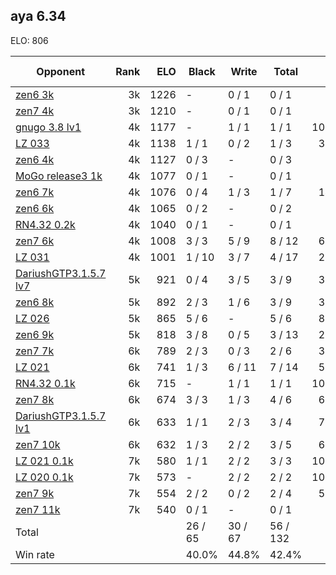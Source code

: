 ## aya 6.34 ##

ELO: 806

Opponent | Rank | ELO | Black | Write | Total | Win rate
---------|-----:|----:|-------|-------|-------|-------:
[zen6 3k](zen6%203k.md) | 3k | 1226 | - | 0 / 1 | 0 / 1 | 0.0%
[zen7 4k](zen7%204k.md) | 3k | 1210 | - | 0 / 1 | 0 / 1 | 0.0%
[gnugo 3.8 lv1](gnugo%203.8%20lv1.md) | 4k | 1177 | - | 1 / 1 | 1 / 1 | 100.0%
[LZ 033](LZ%20033.md) | 4k | 1138 | 1 / 1 | 0 / 2 | 1 / 3 | 33.3%
[zen6 4k](zen6%204k.md) | 4k | 1127 | 0 / 3 | - | 0 / 3 | 0.0%
[MoGo release3 1k](MoGo%20release3%201k.md) | 4k | 1077 | 0 / 1 | - | 0 / 1 | 0.0%
[zen6 7k](zen6%207k.md) | 4k | 1076 | 0 / 4 | 1 / 3 | 1 / 7 | 14.3%
[zen6 6k](zen6%206k.md) | 4k | 1065 | 0 / 2 | - | 0 / 2 | 0.0%
[RN4.32 0.2k](RN4.32%200.2k.md) | 4k | 1040 | 0 / 1 | - | 0 / 1 | 0.0%
[zen7 6k](zen7%206k.md) | 4k | 1008 | 3 / 3 | 5 / 9 | 8 / 12 | 66.7%
[LZ 031](LZ%20031.md) | 4k | 1001 | 1 / 10 | 3 / 7 | 4 / 17 | 23.5%
[DariushGTP3.1.5.7 lv7](DariushGTP3.1.5.7%20lv7.md) | 5k | 921 | 0 / 4 | 3 / 5 | 3 / 9 | 33.3%
[zen6 8k](zen6%208k.md) | 5k | 892 | 2 / 3 | 1 / 6 | 3 / 9 | 33.3%
[LZ 026](LZ%20026.md) | 5k | 865 | 5 / 6 | - | 5 / 6 | 83.3%
[zen6 9k](zen6%209k.md) | 5k | 818 | 3 / 8 | 0 / 5 | 3 / 13 | 23.1%
[zen7 7k](zen7%207k.md) | 6k | 789 | 2 / 3 | 0 / 3 | 2 / 6 | 33.3%
[LZ 021](LZ%20021.md) | 6k | 741 | 1 / 3 | 6 / 11 | 7 / 14 | 50.0%
[RN4.32 0.1k](RN4.32%200.1k.md) | 6k | 715 | - | 1 / 1 | 1 / 1 | 100.0%
[zen7 8k](zen7%208k.md) | 6k | 674 | 3 / 3 | 1 / 3 | 4 / 6 | 66.7%
[DariushGTP3.1.5.7 lv1](DariushGTP3.1.5.7%20lv1.md) | 6k | 633 | 1 / 1 | 2 / 3 | 3 / 4 | 75.0%
[zen7 10k](zen7%2010k.md) | 6k | 632 | 1 / 3 | 2 / 2 | 3 / 5 | 60.0%
[LZ 021 0.1k](LZ%20021%200.1k.md) | 7k | 580 | 1 / 1 | 2 / 2 | 3 / 3 | 100.0%
[LZ 020 0.1k](LZ%20020%200.1k.md) | 7k | 573 | - | 2 / 2 | 2 / 2 | 100.0%
[zen7 9k](zen7%209k.md) | 7k | 554 | 2 / 2 | 0 / 2 | 2 / 4 | 50.0%
[zen7 11k](zen7%2011k.md) | 7k | 540 | 0 / 1 | - | 0 / 1 | 0.0%
Total | | | 26 / 65 | 30 / 67 | 56 / 132 | 
Win rate| | | 40.0% | 44.8% | 42.4% | 
